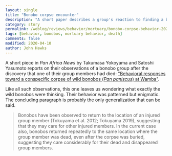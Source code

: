 ```yaml
---
layout: single
title: "Bonobo corpse encounter"
description: "A short paper describes a group's reaction to finding a body of their own."
category: story
permalink: /weblog/reviews/behavior/mortuary/bonobo-corpse-behavior-2020.html
tags: [behavior, bonobos, mortuary behavior, death]
comments: false
modified: 2020-04-10
author: John Hawks
---
```


A short piece in <em>Pan Africa News</em> by Takumasa Yokoyama and Satoshi Yasumoto reports on their observations of a bonobo group after the discovery that one of their group members had died: <a href="http://mahale.main.jp/PAN/2019/PAN2019_006.pdf">"Behavioral responses toward a conspecific corpse of wild bonobos (<em>Pan paniscus</em>) at Wamba"</a>.

Like all such observations, this one leaves us wondering what exactly the wild bonobos were thinking. Their behavior was patterned but enigmatic. The concluding paragraph is probably the only generalization that can be said.

<blockquote>Bonobos have been observed to return to the location of an injured group member (Tokuyama et al. 2012; Tokuyama 2019), suggesting that they may care for other injured members. In the current case also, bonobos returned repeatedly to the same location where the group member was dead, even after the corpse was buried, suggesting they care considerably for their dead and disappeared group members.</blockquote>
